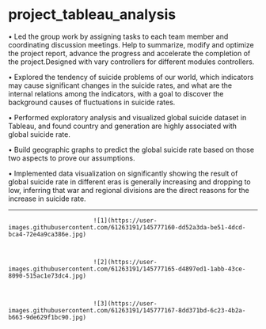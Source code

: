 # project_tableau_analysis



•	Led the group work by assigning tasks to each team member and coordinating discussion meetings. Help to summarize, modify and optimize the project report, advance the progress and accelerate the completion of the project.Designed with vary controllers for different modules controllers.


•	Explored the tendency of suicide problems of our world, which indicators may cause significant changes in the suicide rates, and what are the internal relations among the indicators, with a goal to discover the background causes of fluctuations in suicide rates.


•	Performed exploratory analysis and visualized global suicide dataset in Tableau, and found country and generation are highly associated with global suicide rate.


•	Build geographic graphs to predict the global suicide rate based on those two aspects to prove our assumptions.


•	Implemented data visualization on significantly showing the result of global suicide rate in different eras is generally increasing and dropping to low, inferring that war and regional divisions are the direct reasons for the increase in suicide rate.


***********************************************************************************************************************************************************************************

                            ![1](https://user-images.githubusercontent.com/61263191/145777160-dd52a3da-be51-4dcd-bca4-72e4a9ca386e.jpg)



                            ![2](https://user-images.githubusercontent.com/61263191/145777165-d4897ed1-1abb-43ce-8090-515ac1e73dc4.jpg)



                            ![3](https://user-images.githubusercontent.com/61263191/145777167-8dd371bd-6c23-4b2a-b663-9de629f1bc90.jpg)



